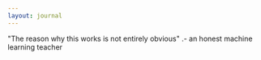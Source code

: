 ```yaml
---
layout: journal
---
```

"The reason why this works is not entirely obvious" .- an honest machine learning teacher